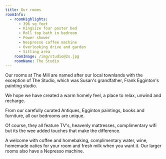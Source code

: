 ```yaml
---
title: Our rooms
roomInfo:
  - roomHighlights:
      - 396 sq feet
      - Kingsize four poster bed
      - Roll top bath in bedroom
      - Power shower
      - Nespresso coffee machine
      - Overlooking drive and garden
      - Sitting area
    roomImage: /img/studio@2x.jpg
    roomName: The Studio
---
```

Our rooms at The Mill are named after our local townlands with the exception of The Studio, which was Susan's grandfather, Frank Egginton's painting studio.

We hope we have created a warm homely feel, a place to relax, unwind and recharge.

From our carefully curated Antiques, Egginton paintings, books and furniture, all our bedrooms are unique.

Of course, they all feature TV's, heavenly mattresses, complimentary wifi but its the wee added touches that make the difference.

A welcome with coffee and homebaking, complimentary water, wine, homemade oaties for your room and fresh milk when you want it. Our larger rooms also have a Nepresso machine.
